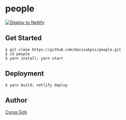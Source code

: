 # people

<!-- Markdown snippet -->
[![Deploy to Netlify](https://www.netlify.com/img/deploy/button.svg)](https://app.netlify.com/start/deploy?repository=https://github.com/lovincyrus/people)

## Get Started
```
$ git clone https://github.com/davisakpsi/people.git
$ cd people
$ yarn install; yarn start
```

## Deployment
```
$ yarn build; netlify deploy
```

## Author
[Cyrus Goh](https://github.com/lovincyrus)